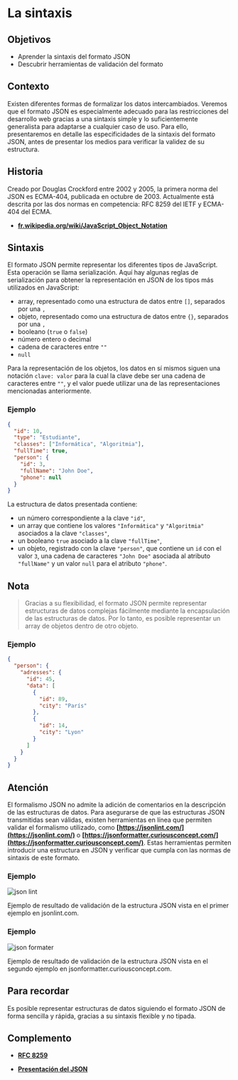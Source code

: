 # La sintaxis

## Objetivos

- Aprender la sintaxis del formato JSON
- Descubrir herramientas de validación del formato

## Contexto

Existen diferentes formas de formalizar los datos intercambiados. Veremos que el formato JSON es especialmente adecuado para las restricciones del desarrollo web gracias a una sintaxis simple y lo suficientemente generalista para adaptarse a cualquier caso de uso. Para ello, presentaremos en detalle las especificidades de la sintaxis del formato JSON, antes de presentar los medios para verificar la validez de su estructura.

## Historia

Creado por Douglas Crockford entre 2002 y 2005, la primera norma del JSON es ECMA-404, publicada en octubre de 2003. Actualmente está descrita por las dos normas en competencia: RFC 8259 del IETF y ECMA-404 del ECMA.

- **[fr.wikipedia.org/wiki/JavaScript_Object_Notation](https://fr.wikipedia.org/wiki/JavaScript_Object_Notation)**

## Sintaxis

El formato JSON permite representar los diferentes tipos de JavaScript. Esta operación se llama serialización. Aquí hay algunas reglas de serialización para obtener la representación en JSON de los tipos más utilizados en JavaScript:

- array, representado como una estructura de datos entre `[]`, separados por una `,`
- objeto, representado como una estructura de datos entre `{}`, separados por una `,`
- booleano (`true` o `false`)
- número entero o decimal
- cadena de caracteres entre `""`
- `null`

Para la representación de los objetos, los datos en sí mismos siguen una notación `clave: valor` para la cual la clave debe ser una cadena de caracteres entre `""`, y el valor puede utilizar una de las representaciones mencionadas anteriormente.

### Ejemplo

```json
{
  "id": 10,
  "type": "Estudiante",
  "classes": ["Informática", "Algoritmia"],
  "fullTime": true,
  "person": {
    "id": 3,
    "fullName": "John Doe",
    "phone": null
  }
}
```

La estructura de datos presentada contiene:

- un número correspondiente a la clave `"id"`,
- un array que contiene los valores `"Informática"` y `"Algoritmia"` asociados a la clave `"classes"`,
- un booleano `true` asociado a la clave `"fullTime"`,
- un objeto, registrado con la clave `"person"`, que contiene un `id` con el valor `3`, una cadena de caracteres `"John Doe"` asociada al atributo `"fullName"` y un valor `null` para el atributo `"phone"`.

## Nota

>Gracias a su flexibilidad, el formato JSON permite representar estructuras de datos complejas fácilmente mediante la encapsulación de las estructuras de datos. Por lo tanto, es posible representar un array de objetos dentro de otro objeto.

### Ejemplo

```json
{
  "person": {
    "adresses": {
      "id": 45,
      "data": [
        {
          "id": 89,
          "city": "París"
        },
        {
          "id": 14,
          "city": "Lyon"
        }
      ]
    }
  }
}
```

## Atención

El formalismo JSON no admite la adición de comentarios en la descripción de las estructuras de datos. Para asegurarse de que las estructuras JSON transmitidas sean válidas, existen herramientas en línea que permiten validar el formalismo utilizado, como **[https://jsonlint.com/](https://jsonlint.com/)** o **[https://jsonformatter.curiousconcept.com/](https://jsonformatter.curiousconcept.com/)**. Estas herramientas permiten introducir una estructura en JSON y verificar que cumpla con las normas de sintaxis de este formato.

### Ejemplo

![json lint](./02-La-Sintaxis/img/valid-jsonlint_1.png)

Ejemplo de resultado de validación de la estructura JSON vista en el primer ejemplo en jsonlint.com.

### Ejemplo

![json formater](./02-La-Sintaxis/img/valid-jsonformatter_1.png)

Ejemplo de resultado de validación de la estructura JSON vista en el segundo ejemplo en jsonformatter.curiousconcept.com.

## Para recordar

Es posible representar estructuras de datos siguiendo el formato JSON de forma sencilla y rápida, gracias a su sintaxis flexible y no tipada.

## Complemento

- **[RFC 8259](https://www.bortzmeyer.org/8259.html)**

- **[Presentación del JSON](https://www.json.org/json-fr.html)**
